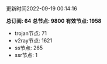更新时间2022-09-19 00:14:16

**总订阅: 64**
**总节点: 9800**
**有效节点: 1958**
- trojan节点: 71
- v2ray节点: 1621
- ss节点: 265
- ssr节点: 1
